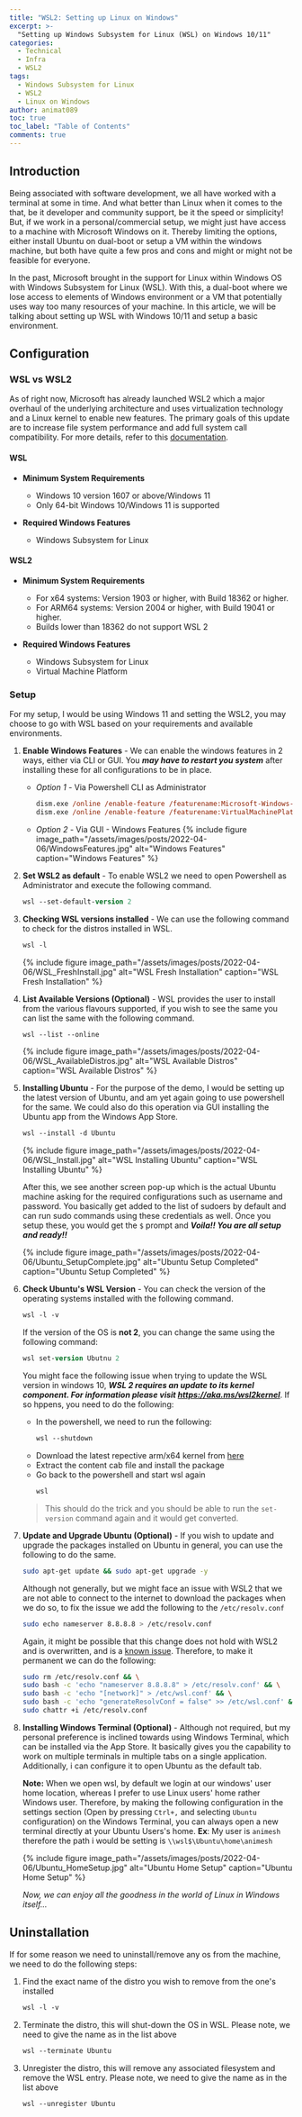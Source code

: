 ```yaml
---
title: "WSL2: Setting up Linux on Windows"
excerpt: >-
  "Setting up Windows Subsystem for Linux (WSL) on Windows 10/11"
categories:
  - Technical
  - Infra
  - WSL2
tags:
  - Windows Subsystem for Linux
  - WSL2
  - Linux on Windows
author: animat089
toc: true
toc_label: "Table of Contents"
comments: true
---
```


## Introduction

Being associated with software development, we all have worked with a terminal at some in time. And what better than Linux when it comes to the that, be it developer and community support, be it the speed or simplicity! But, if we work in a personal/commercial setup, we might just have access to a machine with Microsoft Windows on it. Thereby limiting the options, either install Ubuntu on dual-boot or setup a VM within the windows machine, but both have quite a few pros and cons and might or might not be feasible for everyone.

In the past, Microsoft brought in the support for Linux within Windows OS with Windows Subsystem for Linux (WSL). With this, a dual-boot where we lose access to elements of Windows environment or a VM that potentially uses way too many resources of your machine. In this article, we will be talking about setting up WSL with Windows 10/11 and setup a basic environment.

## Configuration

### WSL vs WSL2

As of right now, Microsoft has already launched WSL2 which a major overhaul of the underlying architecture and uses virtualization technology and a Linux kernel to enable new features. The primary goals of this update are to increase file system performance and add full system call compatibility. For more details, refer to this [documentation](https://docs.microsoft.com/en-us/windows/wsl/compare-versions).

#### WSL

- **Minimum System Requirements**
  - Windows 10 version 1607 or above/Windows 11
  - Only 64-bit Windows 10/Windows 11 is supported

- **Required Windows Features**
  - Windows Subsystem for Linux

#### WSL2

- **Minimum System Requirements**
  - For x64 systems: Version 1903 or higher, with Build 18362 or higher.
  - For ARM64 systems: Version 2004 or higher, with Build 19041 or higher.
  - Builds lower than 18362 do not support WSL 2

- **Required Windows Features**
  - Windows Subsystem for Linux
  - Virtual Machine Platform

### Setup

For my setup, I would be using Windows 11 and setting the WSL2, you may choose to go with WSL based on your requirements and available environments.

1. **Enable Windows Features** - We can enable the windows features in 2 ways, either via CLI or GUI. You _**may have to restart you system**_ after installing these for all configurations to be in place.

   - *Option 1* - Via Powershell CLI as Administrator

      ```ps
      dism.exe /online /enable-feature /featurename:Microsoft-Windows-Subsystem-Linux /all /norestart
      dism.exe /online /enable-feature /featurename:VirtualMachinePlatform /all /norestart
      ```

   - *Option 2* - Via GUI - Windows Features
   {% include figure image_path="/assets/images/posts/2022-04-06/WindowsFeatures.jpg" alt="Windows Features" caption="Windows Features" %}

2. **Set WSL2 as default** - To enable WSL2 we need to open Powershell as Administrator and execute the following command.
   
   ```ps
   wsl --set-default-version 2
   ```

3. **Checking WSL versions installed** - We can use the following command to check for the distros installed in WSL.
   
   ```ps
   wsl -l
   ```
   
   {% include figure image_path="/assets/images/posts/2022-04-06/WSL_FreshInstall.jpg" alt="WSL Fresh Installation" caption="WSL Fresh Installation" %}

4. **List Available Versions (Optional)** - WSL provides the user to install from the various flavours supported, if you wish to see the same you can list the same with the following command.

   ```ps
   wsl --list --online
   ```
  
   {% include figure image_path="/assets/images/posts/2022-04-06/WSL_AvailableDistros.jpg" alt="WSL Available Distros" caption="WSL Available Distros" %}

5. **Installing Ubuntu** - For the purpose of the demo, I would be setting up the latest version of Ubuntu, and am yet again going to use powershell for the same. We could also do this operation via GUI installing the Ubuntu app from the Windows App Store.

   ```ps
   wsl --install -d Ubuntu
   ```

   {% include figure image_path="/assets/images/posts/2022-04-06/WSL_Install.jpg" alt="WSL Installing Ubuntu" caption="WSL Installing Ubuntu" %}   
   
   After this, we see another screen pop-up which is the actual Ubuntu machine asking for the required  configurations such as username and password. You basically get added to the list of sudoers by default and can run sudo commands using these credentials as well. Once you setup these, you would get the `$` prompt and _**Voila!! You are all setup and ready!!**_  
   
   {% include figure image_path="/assets/images/posts/2022-04-06/Ubuntu_SetupComplete.jpg" alt="Ubuntu Setup Completed" caption="Ubuntu Setup Completed" %}

6. **Check Ubuntu's WSL Version** - You can check the version of the operating systems installed with the following command.

   ```ps
   wsl -l -v
   ```

   If the version of the OS is **not 2**, you can change the same using the following command:

   ```ps
   wsl set-version Ubutnu 2
   ```

   You might face the following issue when trying to update the WSL version in windows 10, _**WSL 2 requires an update to its kernel component. For information please visit https://aka.ms/wsl2kernel**_. If so hppens, you need to do the following:
   - In the powershell, we need to run the following:
      ```ps
      wsl --shutdown
      ```
   - Download the latest repective arm/x64 kernel from [here](https://www.catalog.update.microsoft.com/Search.aspx?q=wsl)
   - Extract the content cab file and install the package
   - Go back to the powershell and start wsl again
      ```ps
      wsl
      ```
   > This should do the trick and you should be able to run the `set-version` command again and it would get converted.

7. **Update and Upgrade Ubuntu (Optional)** - If you wish to update and upgrade the packages installed on Ubuntu in general, you can use the following to do the same.

   ```bash
   sudo apt-get update && sudo apt-get upgrade -y
   ```

   Although not generally, but we might face an issue with WSL2 that we are not able to connect to the internet to download the packages when we do so, to fix the issue we add the following to the `/etc/resolv.conf`

   ```bash
   sudo echo nameserver 8.8.8.8 > /etc/resolv.conf
   ```
   Again, it might be possible that this change does not hold with WSL2 and is overwritten, and is a [known issue](https://github.com/microsoft/WSL/issues/5420#issuecomment-646479747). Therefore, to make it permanent we can do the following:

   ```bash
   sudo rm /etc/resolv.conf && \
   sudo bash -c 'echo "nameserver 8.8.8.8" > /etc/resolv.conf' && \
   sudo bash -c 'echo "[network]" > /etc/wsl.conf' && \
   sudo bash -c 'echo "generateResolvConf = false" >> /etc/wsl.conf' && \
   sudo chattr +i /etc/resolv.conf
   ```

8. **Installing Windows Terminal (Optional)** - Although not required, but my personal preference is inclined towards using Windows Terminal, which can be installed via the App Store. It basically gives you the capability to work on multiple terminals in multiple tabs on a single application. Additionally, i can configure it to open Ubuntu as the default tab.

   **Note:** When we open wsl, by default we login at our windows' user home location, whereas I prefer to use Linux users' home rather Windows user. Therefore, by making the following configuration in the settings section (Open by pressing `Ctrl+,` and selecting `Ubuntu` configuration) on the Windows Terminal, you can always open a new terminal directly at your Ubuntu Users's home. **Ex**: My user is `animesh` therefore the path i would be setting is `\\wsl$\Ubuntu\home\animesh`

   {% include figure image_path="/assets/images/posts/2022-04-06/Ubuntu_HomeSetup.jpg" alt="Ubuntu Home Setup" caption="Ubuntu Home Setup" %}

   _Now, we can enjoy all the goodness in the world of Linux in Windows itself..._

## Uninstallation

If for some reason we need to uninstall/remove any os from the machine, we need to do the following steps:

1. Find the exact name of the distro you wish to remove from the one's installed
  
   ```ps
   wsl -l -v
   ```

2. Terminate the distro, this will shut-down the OS in WSL. Please note, we need to give the name as in the list above
  
   ```ps
   wsl --terminate Ubuntu
   ```

3. Unregister the distro, this will remove any associated filesystem and remove the WSL entry. Please note, we need to give the name as in the list above
  
   ```ps
   wsl --unregister Ubuntu
   ```
